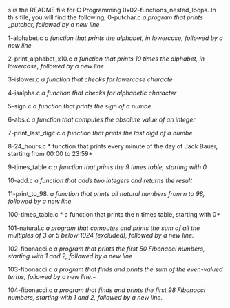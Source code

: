 s is the README file for C Programming 0x02-functions_nested_loops. In this file, you will find the following;
0-putchar.c *a program that prints _putchar, followed by a new line*

1-alphabet.c *a function that prints the alphabet, in lowercase, followed by a new line*

2-print_alphabet_x10.c *a function that prints 10 times the alphabet, in lowercase, followed by a new line*

3-islower.c *a function that checks for lowercase characte*

4-isalpha.c *a function that checks for alphabetic character*

5-sign.c *a function that prints the sign of a numbe*

6-abs.c *a function that computes the absolute value of an integer*

7-print_last_digit.c *a function that prints the last digit of a numbe*

8-24_hours.c * function that prints every minute of the day of Jack Bauer, starting from 00:00 to 23:59*

9-times_table.c *a function that prints the 9 times table, starting with 0*

10-add.c *a function that adds two integers and returns the result*

11-print_to_98. *a function that prints all natural numbers from n to 98, followed by a new line*

100-times_table.c * a function that prints the n times table, starting with 0*

101-natural.c *a program that computes and prints the sum of all the multiples of 3 or 5 below 1024 (excluded), followed by a new line.*

102-fibonacci.c *a program that prints the first 50 Fibonacci numbers, starting with 1 and 2, followed by a new line*

103-fibonacci.c *a program that finds and prints the sum of the even-valued terms, followed by a new line.~*

104-fibonacci.c *a program that finds and prints the first 98 Fibonacci numbers, starting with 1 and 2, followed by a new line.*
